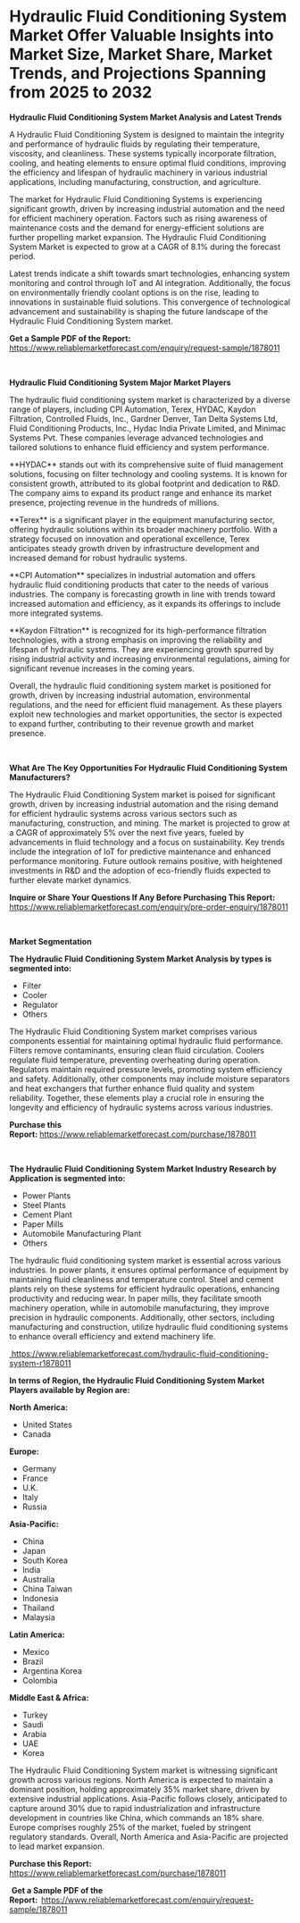 <p><h1>Hydraulic Fluid Conditioning System Market Offer Valuable Insights into Market Size, Market Share, Market Trends, and Projections Spanning from 2025 to 2032</h1></p><p><strong>Hydraulic Fluid Conditioning System Market Analysis and Latest Trends</strong></p>
<p><p>A Hydraulic Fluid Conditioning System is designed to maintain the integrity and performance of hydraulic fluids by regulating their temperature, viscosity, and cleanliness. These systems typically incorporate filtration, cooling, and heating elements to ensure optimal fluid conditions, improving the efficiency and lifespan of hydraulic machinery in various industrial applications, including manufacturing, construction, and agriculture.</p><p>The market for Hydraulic Fluid Conditioning Systems is experiencing significant growth, driven by increasing industrial automation and the need for efficient machinery operation. Factors such as rising awareness of maintenance costs and the demand for energy-efficient solutions are further propelling market expansion. The Hydraulic Fluid Conditioning System Market is expected to grow at a CAGR of 8.1% during the forecast period. </p><p>Latest trends indicate a shift towards smart technologies, enhancing system monitoring and control through IoT and AI integration. Additionally, the focus on environmentally friendly coolant options is on the rise, leading to innovations in sustainable fluid solutions. This convergence of technological advancement and sustainability is shaping the future landscape of the Hydraulic Fluid Conditioning System market.</p></p>
<p><strong>Get a Sample PDF of the Report:&nbsp;</strong> <a href="https://www.reliablemarketforecast.com/enquiry/request-sample/1878011?utm_campaign=3208&utm_medium=2&utm_source=Github&utm_content=ia&utm_term=12042025&utm_id=hydraulic-fluid-conditioning-system">https://www.reliablemarketforecast.com/enquiry/request-sample/1878011</a></p>
<p>&nbsp;</p>
<p><strong>Hydraulic Fluid Conditioning System Major Market Players</strong></p>
<p><p>The hydraulic fluid conditioning system market is characterized by a diverse range of players, including CPI Automation, Terex, HYDAC, Kaydon Filtration, Controlled Fluids, Inc., Gardner Denver, Tan Delta Systems Ltd, Fluid Conditioning Products, Inc., Hydac India Private Limited, and Minimac Systems Pvt. These companies leverage advanced technologies and tailored solutions to enhance fluid efficiency and system performance.</p><p>**HYDAC** stands out with its comprehensive suite of fluid management solutions, focusing on filter technology and cooling systems. It is known for consistent growth, attributed to its global footprint and dedication to R&D. The company aims to expand its product range and enhance its market presence, projecting revenue in the hundreds of millions.</p><p>**Terex** is a significant player in the equipment manufacturing sector, offering hydraulic solutions within its broader machinery portfolio. With a strategy focused on innovation and operational excellence, Terex anticipates steady growth driven by infrastructure development and increased demand for robust hydraulic systems.</p><p>**CPI Automation** specializes in industrial automation and offers hydraulic fluid conditioning products that cater to the needs of various industries. The company is forecasting growth in line with trends toward increased automation and efficiency, as it expands its offerings to include more integrated systems.</p><p>**Kaydon Filtration** is recognized for its high-performance filtration technologies, with a strong emphasis on improving the reliability and lifespan of hydraulic systems. They are experiencing growth spurred by rising industrial activity and increasing environmental regulations, aiming for significant revenue increases in the coming years.</p><p>Overall, the hydraulic fluid conditioning system market is positioned for growth, driven by increasing industrial automation, environmental regulations, and the need for efficient fluid management. As these players exploit new technologies and market opportunities, the sector is expected to expand further, contributing to their revenue growth and market presence.</p></p>
<p>&nbsp;</p>
<p><strong>What Are The Key Opportunities For Hydraulic Fluid Conditioning System Manufacturers?</strong></p>
<p><p>The Hydraulic Fluid Conditioning System market is poised for significant growth, driven by increasing industrial automation and the rising demand for efficient hydraulic systems across various sectors such as manufacturing, construction, and mining. The market is projected to grow at a CAGR of approximately 5% over the next five years, fueled by advancements in fluid technology and a focus on sustainability. Key trends include the integration of IoT for predictive maintenance and enhanced performance monitoring. Future outlook remains positive, with heightened investments in R&D and the adoption of eco-friendly fluids expected to further elevate market dynamics.</p></p>
<p><strong>Inquire or Share Your Questions If Any Before Purchasing This Report:</strong> <a href="https://www.reliablemarketforecast.com/enquiry/pre-order-enquiry/1878011?utm_campaign=3208&utm_medium=2&utm_source=Github&utm_content=ia&utm_term=12042025&utm_id=hydraulic-fluid-conditioning-system">https://www.reliablemarketforecast.com/enquiry/pre-order-enquiry/1878011</a></p>
<p>&nbsp;</p>
<p><strong>Market Segmentation</strong></p>
<p><strong>The Hydraulic Fluid Conditioning System Market Analysis by types is segmented into:</strong></p>
<p><ul><li>Filter</li><li>Cooler</li><li>Regulator</li><li>Others</li></ul></p>
<p><p>The Hydraulic Fluid Conditioning System market comprises various components essential for maintaining optimal hydraulic fluid performance. Filters remove contaminants, ensuring clean fluid circulation. Coolers regulate fluid temperature, preventing overheating during operation. Regulators maintain required pressure levels, promoting system efficiency and safety. Additionally, other components may include moisture separators and heat exchangers that further enhance fluid quality and system reliability. Together, these elements play a crucial role in ensuring the longevity and efficiency of hydraulic systems across various industries.</p></p>
<p><strong>Purchase this Report:&nbsp;</strong><a href="https://www.reliablemarketforecast.com/purchase/1878011?utm_campaign=3208&utm_medium=2&utm_source=Github&utm_content=ia&utm_term=12042025&utm_id=hydraulic-fluid-conditioning-system">https://www.reliablemarketforecast.com/purchase/1878011</a></p>
<p>&nbsp;</p>
<p><strong>The Hydraulic Fluid Conditioning System Market Industry Research by Application is segmented into:</strong></p>
<p><ul><li>Power Plants</li><li>Steel Plants</li><li>Cement Plant</li><li>Paper Mills</li><li>Automobile Manufacturing Plant</li><li>Others</li></ul></p>
<p><p>The hydraulic fluid conditioning system market is essential across various industries. In power plants, it ensures optimal performance of equipment by maintaining fluid cleanliness and temperature control. Steel and cement plants rely on these systems for efficient hydraulic operations, enhancing productivity and reducing wear. In paper mills, they facilitate smooth machinery operation, while in automobile manufacturing, they improve precision in hydraulic components. Additionally, other sectors, including manufacturing and construction, utilize hydraulic fluid conditioning systems to enhance overall efficiency and extend machinery life.</p></p>
<p><a href="https://www.reliablemarketforecast.com/hydraulic-fluid-conditioning-system-r1878011?utm_campaign=3208&utm_medium=2&utm_source=Github&utm_content=ia&utm_term=12042025&utm_id=hydraulic-fluid-conditioning-system">&nbsp;https://www.reliablemarketforecast.com/hydraulic-fluid-conditioning-system-r1878011</a></p>
<p><strong>In terms of Region, the Hydraulic Fluid Conditioning System Market Players available by Region are:</strong></p>
<p>
    <p> <strong> North America: </strong>
        <ul>
            <li>United States</li>
            <li>Canada</li>
        </ul>
        </p> 
    <p> <strong> Europe: </strong>
        <ul>
            <li>Germany</li>
            <li>France</li>
            <li>U.K.</li>
            <li>Italy</li>
            <li>Russia</li>
        </ul>
        </p> 
    <p> <strong> Asia-Pacific: </strong>
        <ul>
            <li>China</li>
            <li>Japan</li>
            <li>South Korea</li>
            <li>India</li>
            <li>Australia</li>
            <li>China Taiwan</li>
            <li>Indonesia</li>
            <li>Thailand</li>
            <li>Malaysia</li>
        </ul>
        </p> 
    <p> <strong> Latin America: </strong>
        <ul>
            <li>Mexico</li>
            <li>Brazil</li>
            <li>Argentina Korea</li>
            <li>Colombia</li>
        </ul>
        </p> 
    <p> <strong> Middle East & Africa: </strong>
        <ul>
            <li>Turkey</li>
            <li>Saudi</li>
            <li>Arabia</li>
            <li>UAE</li>
            <li>Korea</li>
        </ul>
    </p>
    </p>
<p><p>The Hydraulic Fluid Conditioning System market is witnessing significant growth across various regions. North America is expected to maintain a dominant position, holding approximately 35% market share, driven by extensive industrial applications. Asia-Pacific follows closely, anticipated to capture around 30% due to rapid industrialization and infrastructure development in countries like China, which commands an 18% share. Europe comprises roughly 25% of the market, fueled by stringent regulatory standards. Overall, North America and Asia-Pacific are projected to lead market expansion.</p></p>
<p><strong>Purchase this Report: </strong><a href="https://www.reliablemarketforecast.com/purchase/1878011?utm_campaign=3208&utm_medium=2&utm_source=Github&utm_content=ia&utm_term=12042025&utm_id=hydraulic-fluid-conditioning-system">https://www.reliablemarketforecast.com/purchase/1878011</a></p>
<p>&nbsp;<strong>Get a Sample PDF of the Report:&nbsp;&nbsp;</strong><a href="https://www.reliablemarketforecast.com/enquiry/request-sample/1878011?utm_campaign=3208&utm_medium=2&utm_source=Github&utm_content=ia&utm_term=12042025&utm_id=hydraulic-fluid-conditioning-system">https://www.reliablemarketforecast.com/enquiry/request-sample/1878011</a></p>
<p><strong></strong></p>
<p><p></p><p></p><p></p></p>